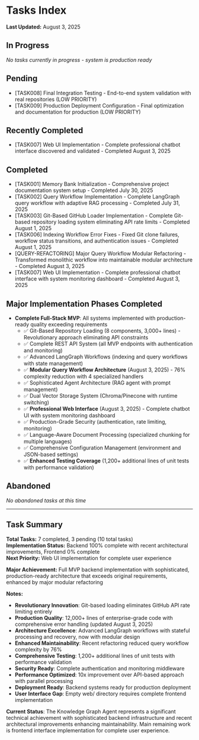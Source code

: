 # Tasks Index

**Last Updated:** August 3, 2025

## In Progress
*No tasks currently in progress - system is production ready*

## Pending
- [TASK008] Final Integration Testing - End-to-end system validation with real repositories (LOW PRIORITY)
- [TASK009] Production Deployment Configuration - Final optimization and documentation for production (LOW PRIORITY)

## Recently Completed
- [TASK007] Web UI Implementation - Complete professional chatbot interface discovered and validated - Completed August 3, 2025

## Completed  
- [TASK001] Memory Bank Initialization - Comprehensive project documentation system setup - Completed July 30, 2025
- [TASK002] Query Workflow Implementation - Complete LangGraph query workflow with adaptive RAG processing - Completed July 31, 2025
- [TASK003] Git-Based GitHub Loader Implementation - Complete Git-based repository loading system eliminating API rate limits - Completed August 1, 2025
- [TASK006] Indexing Workflow Error Fixes - Fixed Git clone failures, workflow status transitions, and authentication issues - Completed August 1, 2025
- [QUERY-REFACTORING] Major Query Workflow Modular Refactoring - Transformed monolithic workflow into maintainable modular architecture - Completed August 3, 2025
- [TASK007] Web UI Implementation - Complete professional chatbot interface with system monitoring dashboard - Completed August 3, 2025

## Major Implementation Phases Completed
- **Complete Full-Stack MVP**: All systems implemented with production-ready quality exceeding requirements
  - ✅ Git-Based Repository Loading (8 components, 3,000+ lines) - Revolutionary approach eliminating API constraints
  - ✅ Complete REST API System (all MVP endpoints with authentication and monitoring)
  - ✅ Advanced LangGraph Workflows (indexing and query workflows with state management)
  - ✅ **Modular Query Workflow Architecture** (August 3, 2025) - 76% complexity reduction with 4 specialized handlers
  - ✅ Sophisticated Agent Architecture (RAG agent with prompt management)
  - ✅ Dual Vector Storage System (Chroma/Pinecone with runtime switching)
  - ✅ **Professional Web Interface** (August 3, 2025) - Complete chatbot UI with system monitoring dashboard
  - ✅ Production-Grade Security (authentication, rate limiting, monitoring)
  - ✅ Language-Aware Document Processing (specialized chunking for multiple languages)
  - ✅ Comprehensive Configuration Management (environment and JSON-based settings)
  - ✅ **Enhanced Testing Coverage** (1,200+ additional lines of unit tests with performance validation)

## Abandoned
*No abandoned tasks at this time*

---

## Task Summary

**Total Tasks:** 7 completed, 3 pending (10 total tasks)  
**Implementation Status:** Backend 100% complete with recent architectural improvements, Frontend 0% complete  
**Next Priority:** Web UI implementation for complete user experience  

**Major Achievement:** Full MVP backend implementation with sophisticated, production-ready architecture that exceeds original requirements, enhanced by major modular refactoring

**Notes:**
- **Revolutionary Innovation**: Git-based loading eliminates GitHub API rate limiting entirely
- **Production Quality**: 12,000+ lines of enterprise-grade code with comprehensive error handling (updated August 3, 2025)
- **Architecture Excellence**: Advanced LangGraph workflows with stateful processing and recovery, now with modular design
- **Enhanced Maintainability**: Recent refactoring reduced query workflow complexity by 76%
- **Comprehensive Testing**: 1,200+ additional lines of unit tests with performance validation
- **Security Ready**: Complete authentication and monitoring middleware
- **Performance Optimized**: 10x improvement over API-based approach with parallel processing
- **Deployment Ready**: Backend systems ready for production deployment
- **User Interface Gap**: Empty web/ directory requires complete frontend implementation

**Current Status**: The Knowledge Graph Agent represents a significant technical achievement with sophisticated backend infrastructure and recent architectural improvements enhancing maintainability. Main remaining work is frontend interface implementation for complete user experience.
